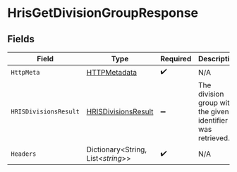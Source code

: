 # HrisGetDivisionGroupResponse


## Fields

| Field                                                                 | Type                                                                  | Required                                                              | Description                                                           |
| --------------------------------------------------------------------- | --------------------------------------------------------------------- | --------------------------------------------------------------------- | --------------------------------------------------------------------- |
| `HttpMeta`                                                            | [HTTPMetadata](../../Models/Components/HTTPMetadata.md)               | :heavy_check_mark:                                                    | N/A                                                                   |
| `HRISDivisionsResult`                                                 | [HRISDivisionsResult](../../Models/Components/HRISDivisionsResult.md) | :heavy_minus_sign:                                                    | The division group with the given identifier was retrieved.           |
| `Headers`                                                             | Dictionary<String, List<*string*>>                                    | :heavy_check_mark:                                                    | N/A                                                                   |